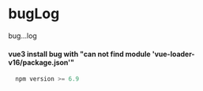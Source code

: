 # bugLog
bug...log


#### vue3 install bug with "can not find module 'vue-loader-v16/package.json'"
```js
  npm version >= 6.9
```

